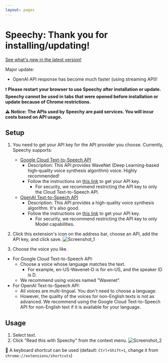 ```yaml
---
layout: pages
---
```


# Speechy: Thank you for installing/updating!

[See what's new in the latest version!](https://github.com/hmirin/speechy/releases)

Major update: 
- OpenAI API response has become much faster (using streaming API)!

❗ **Please restart your browser to use Speechy after installation or update. Speechy cannot be used in tabs that were opened before installation or update because of Chrome restrictions.**

**⚠️ Notice: The APIs used by Speechy are paid services. You will incur costs based on API usage.**

## Setup

1. You need to get your API key for the API provider you choose. Currently, Speechy supports:
    - [Google Cloud Text-to-Speech API](https://cloud.google.com/text-to-speech/)
        - Description: This API provides WaveNet (Deep Learning-based high-quality voice synthesis algorithm) voice. Highly recommended!
        - Follow the instructions on [this link](https://support.google.com/cloud/answer/6158862) to get your API key.
            - For security, we recommend restricting the API key to only the Cloud Text-to-Speech API.
    - [OpenAI Text-to-Speech API](https://platform.openai.com/docs/guides/text-to-speech)
        - Description: This API provides a high-quality voice synthesis algorithm. It's also good.
        - Follow the instructions on [this link](https://www.howtogeek.com/885918/how-to-get-an-openai-api-key/) to get your API key.
            - For security, we recommend restricting the API key to only Model capabilities.

2. Click this extension's icon on the address bar, choose an API, add the API key, and click save.
    ![Screenshot_1](/images/screenshot_1.png)
3. Choose the voice you like.

- For Google Cloud Text-to-Speech API:
  - Choose a voice whose language matches the text.
    - For example, en-US-Wavenet-D is for en-US, and the speaker ID is D.
  - We recommend using voices named "Wavenet".
- For OpenAI Text-to-Speech API:
  - All voices are multi-lingual. You don't need to choose a language.
  - However, the quality of the voices for non-English texts is not as advanced. We recommend using the Google Cloud Text-to-Speech API for non-English text if it is available for your language.

## Usage

1. Select text.
2. Click "Read this with Speechy" from the context menu.
    ![Screenshot_2](/images/screenshot_2.png)

🍭 A keyboard shortcut can be used (default: `Ctrl+Shift+1`, change it from `chrome://extensions/shortcuts`)
